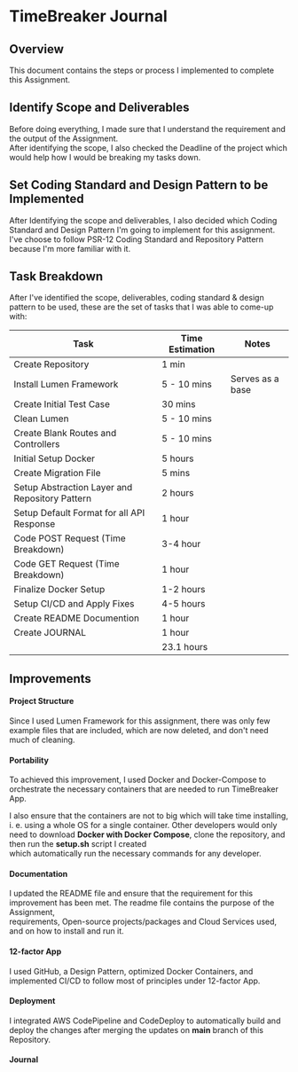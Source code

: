 # TimeBreaker Journal

## Overview
This document contains the steps or process I implemented to complete this Assignment.

## Identify Scope and Deliverables
Before doing everything, I made sure that I understand the requirement and the output of the Assignment.  
After identifying the scope, I also checked the Deadline of the project which would help how I would be
breaking my tasks down.

## Set Coding Standard and Design Pattern to be Implemented
After Identifying the scope and deliverables, I also decided which Coding Standard and Design Pattern I'm going to implement for this assignment.  
I've choose to follow PSR-12 Coding Standard and Repository Pattern because I'm more familiar with it.

## Task Breakdown
After I've identified the scope, deliverables, coding standard & design pattern to be used, these are the set of tasks that I was able to come-up with:

| Task | Time Estimation | Notes |
| ------ | ------ | ------ |
| Create Repository | 1 min | |
| Install Lumen Framework | 5 - 10 mins | Serves as a base |
| Create Initial Test Case | 30 mins |  |
| Clean Lumen | 5 - 10 mins |  |
| Create Blank Routes and Controllers | 5 - 10 mins |  |
| Initial Setup Docker | 5 hours |  |
| Create Migration File | 5 mins |  |
| Setup Abstraction Layer and Repository Pattern | 2 hours |  |
| Setup Default Format for all API Response | 1 hour |  |
| Code POST Request (Time Breakdown) | 3-4 hour |  |
| Code GET Request (Time Breakdown) | 1 hour |  |
| Finalize Docker Setup | 1-2 hours |  |
| Setup CI/CD and Apply Fixes | 4-5 hours |  |
| Create README Documention | 1 hour |  |
| Create JOURNAL | 1 hour |  |
|  | 23.1 hours |  |

## Improvements

#### Project Structure
Since I used Lumen Framework for this assignment, there was only few example files that are included, which are now deleted, and don't need much of cleaning.

#### Portability
To achieved this improvement, I used Docker and Docker-Compose to orchestrate the necessary containers that are needed to run TimeBreaker App.  

I also ensure that the containers are not to big which will take time installing, i. e. using a whole OS for a single container. 
Other developers would only need to download **Docker with Docker Compose**, clone the repository, and then run the **setup.sh** script I created  
which automatically run the necessary commands for any developer.

#### Documentation
I updated the README file and ensure that the requirement for this improvement has been met. The readme file contains the purpose of the Assignment,  
requirements, Open-source projects/packages and Cloud Services used, and on how to install and run it.

#### 12-factor App
I used GitHub, a Design Pattern, optimized Docker Containers, and implemented CI/CD to follow most of principles under 12-factor App.

#### Deployment
I integrated AWS CodePipeline and CodeDeploy to automatically build and deploy the changes after merging the updates on **main** branch of this Repository.

#### Journal